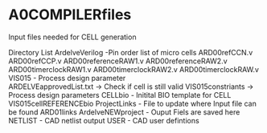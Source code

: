 # A0COMPILERfiles
Input files needed for CELL generation


Directory List
ArdelveVerilog  -Pin order list of micro cells 
  ARD00refCCN.v
  ARD00refCCP.v
  ARD00referenceRAW1.v
  ARD00referenceRAW2.v
  ARD00timerclockRAW1.v
  ARD00timerclockRAW2.v
  ARD00timerclockRAW.v
VIS015 - Process design parameter  
  ARDELVEapprovedList.txt -> Check if cell is still valid
  VIS015constriants -> Process design parameters
CELLbio - Initital BIO template for CELL
  VIS015cellREFERENCEbio
ProjectLinks - File to update where Input file can be found
  ARD01links
ArdelveNEWproject - Ouput Fiels are saved here
  NETLIST  - CAD netlist output
  USER - CAD  user defintions
